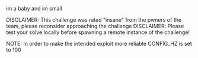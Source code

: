 im a baby and im small

DISCLAIMER: This challenge was rated "insane" from the pwners of the team, please reconsider approaching the challenge DISCLAIMER: Please test your solve locally before spawning a remote instance of the challenge!

NOTE: In order to make the intended exploit more reliable CONFIG_HZ is set to 100
